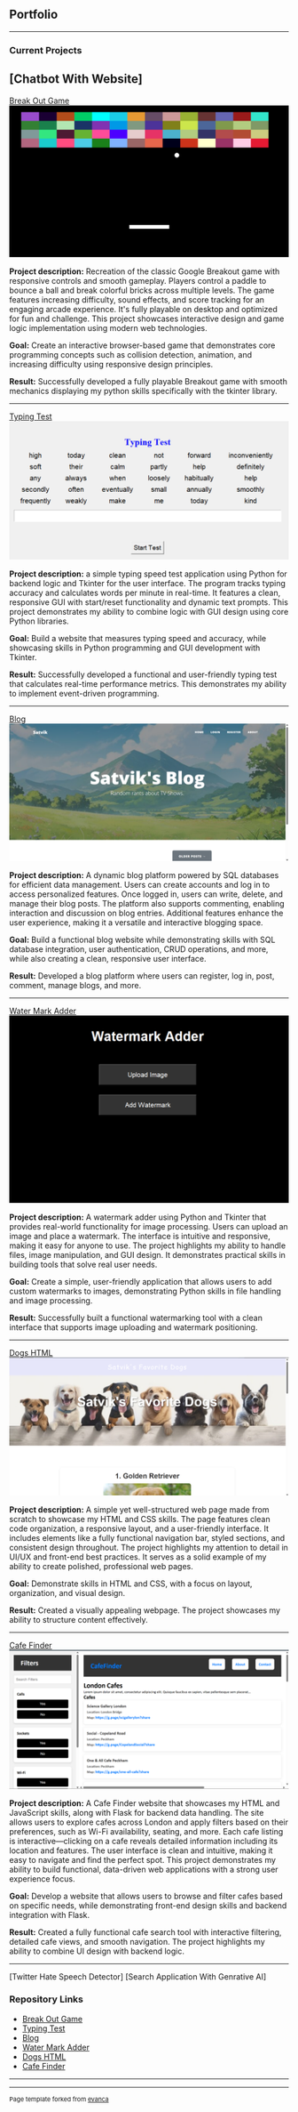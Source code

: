 ## Portfolio

---

### Current Projects 

[Chatbot With Website]
---
[Break Out Game](./BreakOut_Description.md)
<a href="https://github.com/satvik-kusvaha/BreakOutGame"><img src="images/BreakOut.png?raw=true"/></a>

**Project description:** Recreation of the classic Google Breakout game with responsive controls and smooth gameplay. Players control a paddle to bounce a ball and break colorful bricks across multiple levels. The game features increasing difficulty, sound effects, and score tracking for an engaging arcade experience. It's fully playable on desktop and optimized for fun and challenge. This project showcases interactive design and game logic implementation using modern web technologies.

**Goal:** Create an interactive browser-based game that demonstrates core programming concepts such as collision detection, animation, and increasing difficulty using responsive design principles.

**Result:** Successfully developed a fully playable Breakout game with smooth mechanics displaying my python skills specifically with the tkinter library.

---
[Typing Test](./TypingTest_Description.md)
<a href="https://github.com/satvik-kusvaha/TypingSpeedTest"><img src="images/TypingTest.png?raw=true"/></a>

**Project description:** a simple typing speed test application using Python for backend logic and Tkinter for the user interface. The program tracks typing accuracy and calculates words per minute in real-time. It features a clean, responsive GUI with start/reset functionality and dynamic text prompts. This project demonstrates my ability to combine logic with GUI design using core Python libraries.

**Goal:** Build a website that measures typing speed and accuracy, while showcasing skills in Python programming and GUI development with Tkinter.

**Result:** Successfully developed a functional and user-friendly typing test that calculates real-time performance metrics. This demonstrates my ability to implement event-driven programming.

---
[Blog](./Blog_Description.md)
<a href="https://github.com/satvik-kusvaha/TVShowsBlog"><img src="images/Blog.png?raw=true"/></a>

**Project description:** A dynamic blog platform powered by SQL databases for efficient data management. Users can create accounts and log in to access personalized features. Once logged in, users can write, delete, and manage their blog posts. The platform also supports commenting, enabling interaction and discussion on blog entries. Additional features enhance the user experience, making it a versatile and interactive blogging space.

**Goal:** Build a functional blog website while demonstrating skills with SQL database integration, user authentication, CRUD operations, and more, while also creating a clean, responsive user interface.

**Result:** Developed a blog platform where users can register, log in, post, comment, manage blogs, and more. 

---
[Water Mark Adder](./WaterMark_Description.md)
<a href="https://github.com/satvik-kusvaha/WatermarkAdder"><img src="images/WaterMark.png?raw=true"/></a>

**Project description:** A watermark adder using Python and Tkinter that provides real-world functionality for image processing. Users can upload an image and place a watermark. The interface is intuitive and responsive, making it easy for anyone to use. The project highlights my ability to handle files, image manipulation, and GUI design. It demonstrates practical skills in building tools that solve real user needs.

**Goal:** Create a simple, user-friendly application that allows users to add custom watermarks to images, demonstrating Python skills in file handling and image processing.

**Result:** Successfully built a functional watermarking tool with a clean interface that supports image uploading and watermark positioning.

---
[Dogs HTML](./Dogs_Description.md)
<a href="https://github.com/satvik-kusvaha/Top3Dogs"><img src="images/Dogs.png?raw=true"/></a>

**Project description:** A simple yet well-structured web page made from scratch to showcase my HTML and CSS skills. The page features clean code organization, a responsive layout, and a user-friendly interface. It includes elements like a fully functional navigation bar, styled sections, and consistent design throughout. The project highlights my attention to detail in UI/UX and front-end best practices. It serves as a solid example of my ability to create polished, professional web pages.

**Goal:** Demonstrate skills in HTML and CSS, with a focus on layout, organization, and visual design.

**Result:** Created a visually appealing webpage. The project showcases my ability to structure content effectively.

---
[Cafe Finder](./CafeFinder_Description.md)
<a href="https://github.com/satvik-kusvaha/FindCafes"><img src="images/FindCafes.png?raw=true"/></a>

**Project description:** A Cafe Finder website that showcases my HTML and JavaScript skills, along with Flask for backend data handling. The site allows users to explore cafes across London and apply filters based on their preferences, such as Wi-Fi availability, seating, and more. Each cafe listing is interactive—clicking on a cafe reveals detailed information including its location and features. The user interface is clean and intuitive, making it easy to navigate and find the perfect spot. This project demonstrates my ability to build functional, data-driven web applications with a strong user experience focus.

**Goal:** Develop a website that allows users to browse and filter cafes based on specific needs, while demonstrating front-end design skills and backend integration with Flask.

**Result:** Created a fully functional cafe search tool with interactive filtering, detailed cafe views, and smooth navigation. The project highlights my ability to combine UI design with backend logic.

---
[Twitter Hate Speech Detector]
[Search Application With Genrative AI]
### Repository Links

- [Break Out Game](https://github.com/satvik-kusvaha/BreakOutGame)
- [Typing Test](https://github.com/satvik-kusvaha/TypingSpeedTest)
- [Blog](https://github.com/satvik-kusvaha/TVShowsBlog)
- [Water Mark Adder](https://github.com/satvik-kusvaha/WatermarkAdder)
- [Dogs HTML](https://github.com/satvik-kusvaha/Top3Dogs)
- [Cafe Finder](https://github.com/satvik-kusvaha/FindCafes)

---




---
<p style="font-size:11px">Page template forked from <a href="https://github.com/evanca/quick-portfolio">evanca</a></p>
<!-- Remove above link if you don't want to attibute -->
